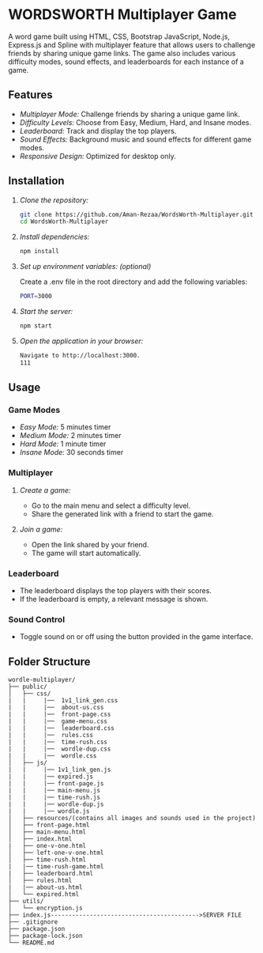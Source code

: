 # WORDSWORTH Multiplayer Game

A word game built using HTML, CSS, Bootstrap JavaScript, Node.js, Express.js and Spline with multiplayer feature that allows users to challenge friends by sharing unique game links. The game also includes various difficulty modes, sound effects, and leaderboards for each instance of a game.

## Features

- *Multiplayer Mode:* Challenge friends by sharing a unique game link.
- *Difficulty Levels:* Choose from Easy, Medium, Hard, and Insane modes.
- *Leaderboard:* Track and display the top players.
- *Sound Effects:* Background music and sound effects for different game modes.
- *Responsive Design:* Optimized for desktop only.

## Installation

1. *Clone the repository:*

    ```bash
    git clone https://github.com/Aman-Rezaa/WordsWorth-Multiplayer.git
    cd WordsWorth-Multiplayer
    ```
    

2. *Install dependencies:*

    ```bash
    npm install
    ```
    

3. *Set up environment variables: (optional)*

    Create a .env file in the root directory and add the following variables:

    ```bash
    PORT=3000
    ```
    
    

4. *Start the server:*

    ```bash
    npm start
    ```
    

5. *Open the application in your browser:*

    ```bash
    Navigate to http://localhost:3000.
    111

## Usage

### Game Modes

- *Easy Mode:* 5 minutes timer
- *Medium Mode:* 2 minutes timer
- *Hard Mode:* 1 minute timer
- *Insane Mode:* 30 seconds timer

### Multiplayer

1. *Create a game:*

   - Go to the main menu and select a difficulty level.
   - Share the generated link with a friend to start the game.

2. *Join a game:*

   - Open the link shared by your friend.
   - The game will start automatically.

### Leaderboard

- The leaderboard displays the top players with their scores.
- If the leaderboard is empty, a relevant message is shown.

### Sound Control

- Toggle sound on or off using the button provided in the game interface.

## Folder Structure

```plaintext
wordle-multiplayer/
├── public/
│   ├── css/
|   |     |──  1v1_link_gen.css
|   |     |──  about-us.css
|   |     |──  front-page.css
|   |     |──  game-menu.css
|   |     |──  leaderboard.css
|   |     |──  rules.css
|   |     |──  time-rush.css
|   |     |──  wordle-dup.css
|   |     |──  wordle.css
│   ├── js/
|   |     |── 1v1_link_gen.js
|   |     |── expired.js
|   |     |── front-page.js
|   |     |── main-menu.js
|   |     |── time-rush.js
|   |     |── wordle-dup.js
|   |     |── wordle.js
│   ├── resources/(contains all images and sounds used in the project)
│   ├── front-page.html
│   ├── main-menu.html
│   ├── index.html
|   ├── one-v-one.html
│   ├── left-one-v-one.html
│   ├── time-rush.html
|   |── time-rush-game.html
|   ├── leaderboard.html
│   ├── rules.html
|   |── about-us.html
│   └── expired.html
├── utils/
│   └── encryption.js
├── index.js------------------------------------------>SERVER FILE
├── .gitignore
├── package.json
├── package-lock.json
└── README.md
